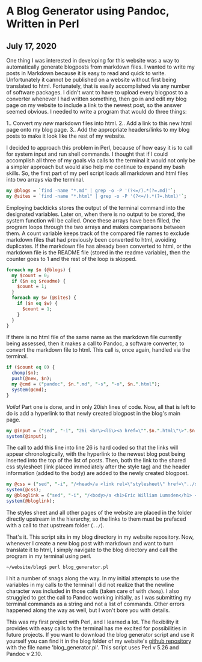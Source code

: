 # A Blog Generator using Pandoc, Written in Perl
## July 17, 2020

One thing I was interested in developing for this website was a way to automatically generate blogposts from markdown files. I wanted to write my posts in Markdown because it is easy to read and quick to write. Unfortunately it cannot be published on a website without first being translated to html. Fortunately, that is easily accomplished via any number of software packages. I didn't want to have to upload every blogpost to a converter whenever I had written something, then go in and edit my blog page on my website to include a link to the newest post, so the answer seemed obvious. I needed to write a program that would do three things:

  1.. Convert my *new* markdown files into html.
  2.. Add a link to this new html page onto my blog page.
  3.. Add the appropriate headers/links to my blog posts to make it look like the rest of my website.

I decided to approach this problem in Perl, because of how easy it is to call for system input and run shell commands. I thought that if I could accomplish all three of my goals via calls to the terminal it would not only be a simpler approach but would also help me continue to expand my bash skills. So, the first part of my perl script loads all markdown and html files into two arrays via the terminal.

```Perl
my @blogs = `find -name "*.md" | grep -o -P '(?<=/).*(?=.md)'`;
my @sites = `find -name "*.html" | grep -o -P '(?<=/).*(?=.html)'`;
```

Employing backticks stores the output of the terminal command into the designated variables. Later on, when there is no output to be stored, the system function will be called. Once these arrays have been filled, the program loops through the two arrays and makes comparisons between them. A count variable keeps track of the compared file names to exclude markdown files that had previously been converted to html, avoiding duplicates. If the markdown file has already been converted to html, or the markdown file is the README file (stored in the readme variable), then the counter goes to 1 and the rest of the loop is skipped.

```Perl
foreach my $n (@blogs) {
  my $count = 0;
  if ($n eq $readme) {
    $count = 1;
  }
  foreach my $w (@sites) {
    if ($n eq $w) {
      $count = 1;
    }
  }
}
```

If there is no html file of the same name as the markdown file currently being assessed, then it makes a call to Pandoc, a software converter, to convert the markdown file to html. This call is, once again, handled via the terminal.

```Perl
if ($count eq 0) {
  chomp($n);
  push(@new, $n);
  my @cmd = ("pandoc", $n.".md", "-s", "-o", $n.".html");
  system(@cmd);
}
```
*Voila!* Part one is done, and in only 20ish lines of code. Now, all that is left to do is add a hyperlink to that newly created blogpost in the blog's main page.

```Perl
my @input = ("sed", "-i", "26i <br\><li\><a href=\"".$n.".html\"\>".$n."</a></li\><br\>", "blog.html");
system(@input);
```

The call to add this line into line 26 is hard coded so that the links will appear chronologically, with the hyperlink to the newest blog post being inserted into the top of the list of posts. Then, both the link to the shared css stylesheet (link placed immediately after the style tag) and the header information (added to the body) are added to the newly created blogpost.

```Perl
my @css = ("sed", "-i", "/<head>/a <link rel=\"stylesheet\" href=\"../styles.css\"\>", $n.".html");
system(@css);
my @bloglink = ("sed", "-i", "/<body>/a <h1>Eric William Lumsden</h1> <ul> <li><a href=\"../index.html\"\>home</a></li> <li><a href=\"../about.html\"\>about</a></li> <li><a href=\"../publications.html\"\>publications</a></li> <li><a href=\"blog.html\"\>blog</a></li> <li><a href=\"../contact.html\"\>contact</a></li></ul><br><br><br>", $n.".html");
system(@bloglink);
```

The styles sheet and all other pages of the website are placed in the folder directly upstream in the hierarchy, so the links to them must be prefaced with a call to that upstream folder (`../`).

That's it. This script sits in my blog directory in my website repository. Now, whenever I create a new blog post with markdown and want to turn translate it to html, I simply navigate to the blog directory and call the program in my terminal using perl.

```console
~/website/blog$ perl blog_generator.pl
```

I hit a number of snags along the way. In my initial attempts to use the variables in my calls to the terminal I did not realize that the newline character was included in those calls (taken care of with `chomp`). I also struggled to get the call to Pandoc working initially, as I was submitting my terminal commands as a string and not a list of commands. Other errors happened along the way as well, but I won't bore you with details.

This was my first project with Perl, and I learned a lot. The flexibility it provides with easy calls to the terminal has me excited for possibilities in future projects. If you want to download the blog generator script and use it yourself you can find it in the blog folder of my website's [github repository](https://github.com/ericlumsden/ericlumsden.github.io) with the file name 'blog_generator.pl'. This script uses Perl v 5.26 and Pandoc v 2.10.

